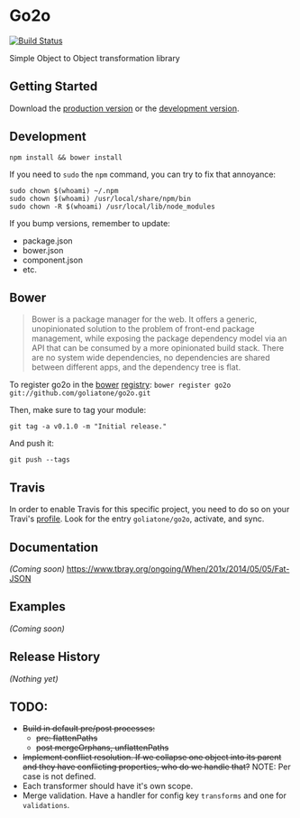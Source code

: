 # Go2o

[![Build Status](https://secure.travis-ci.org/goliatone/go2o.png)](http://travis-ci.org/goliatone/go2o)

Simple Object to Object transformation library

## Getting Started
Download the [production version][min] or the [development version][max].

[min]: https://raw.github.com/emiliano/go2o/master/dist/go2o.min.js
[max]: https://raw.github.com/emiliano/go2o/master/dist/go2o.js

## Development
`npm install && bower install`

If you need to `sudo` the `npm` command, you can try to fix that annoyance:

```terminal
sudo chown $(whoami) ~/.npm
sudo chown $(whoami) /usr/local/share/npm/bin
sudo chown -R $(whoami) /usr/local/lib/node_modules
```


If you bump versions, remember to update:
- package.json
- bower.json
- component.json
- etc.


## Bower
>Bower is a package manager for the web. It offers a generic, unopinionated solution to the problem of front-end package management, while exposing the package dependency model via an API that can be consumed by a more opinionated build stack. There are no system wide dependencies, no dependencies are shared between different apps, and the dependency tree is flat.

To register go2o in the [bower](http://bower.io/) [registry](http://sindresorhus.com/bower-components/):
`bower register go2o git://github.com/goliatone/go2o.git`

Then, make sure to tag your module:

`git tag -a v0.1.0 -m "Initial release."`

And push it:

`git push --tags`


## Travis
In order to enable Travis for this specific project, you need to do so on your Travi's [profile](https://travis-ci.org/profile). Look for the entry `goliatone/go2o`, activate, and sync.


## Documentation
_(Coming soon)_
https://www.tbray.org/ongoing/When/201x/2014/05/05/Fat-JSON

## Examples
_(Coming soon)_

## Release History
_(Nothing yet)_

## TODO:
- ~~Build in default pre/post processes:~~
    - ~~pre: flattenPaths~~
    - ~~post mergeOrphans, unflattenPaths~~
- ~~Implement conflict resolution. If we collapse one object into its parent and they have conflicting properties, who do we handle that?~~ NOTE: Per case is not defined.
- Each transformer should have it's own scope.
- Merge validation. Have a handler for config key `transforms` and one for `validations`.

